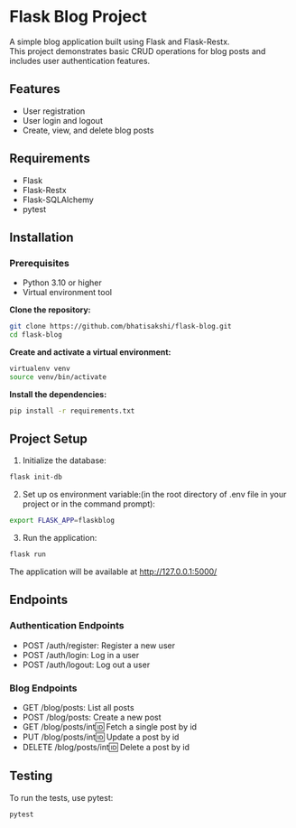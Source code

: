 # Flask Blog Project
A simple blog application built using Flask and Flask-Restx.<br> This project demonstrates basic CRUD operations for blog posts and includes user authentication features.

## Features
- User registration
- User login and logout
- Create, view, and delete blog posts
  
## Requirements
- Flask
- Flask-Restx
- Flask-SQLAlchemy
- pytest

## Installation

### Prerequisites
- Python 3.10 or higher
- Virtual environment tool

**Clone the repository:**
```bash
git clone https://github.com/bhatisakshi/flask-blog.git
cd flask-blog
```

**Create and activate a virtual environment:**
```bash
virtualenv venv
source venv/bin/activate 
```
**Install the dependencies:**
```bash
pip install -r requirements.txt
```

## Project Setup

1. Initialize the database:
```bash
flask init-db
```
2. Set up os environment variable:(in the root directory of .env file in your project or in the command prompt):
```bash
export FLASK_APP=flaskblog
```
3.  Run the application:
```bash
flask run
```
The application will be available at http://127.0.0.1:5000/

## Endpoints

### Authentication Endpoints
- POST /auth/register: Register a new user
- POST /auth/login: Log in a user
- POST /auth/logout: Log out a user

### Blog Endpoints
- GET /blog/posts: List all posts
- POST /blog/posts: Create a new post
- GET /blog/posts/int:id: Fetch a single post by id
- PUT /blog/posts/int:id: Update a post by id
- DELETE /blog/posts/int:id: Delete a post by id

## Testing
To run the tests, use pytest:
```bash
pytest
```

